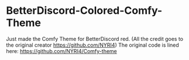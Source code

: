 # BetterDiscord-Colored-Comfy-Theme
Just made the Comfy Theme for BetterDiscord red. (All the credit goes to the original creator https://github.com/NYRI4)
The original code is lined here: https://github.com/NYRI4/Comfy-theme
